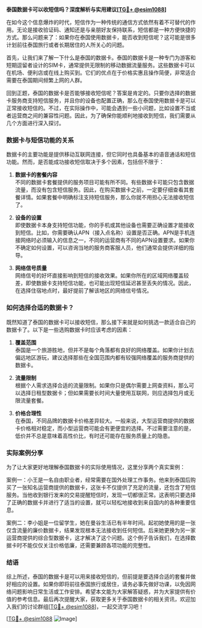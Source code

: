 **泰国数据卡可以收短信吗？深度解析与实用建议[[TG💪+ @esim1088](https://t.me/s/esim1088)]**

在如今这个信息爆炸的时代，短信作为一种传统的通信方式依然有着不可替代的作用。无论是接收验证码、通知还是与亲朋好友保持联系，短信都是一种方便快捷的方式。那么问题来了：如果你在泰国使用数据卡，能否收到短信呢？这可能是很多计划前往泰国旅行或者长期居住的人所关心的问题。

首先，让我们来了解一下什么是泰国的数据卡。泰国的数据卡是一种专门为游客和短期逗留者设计的SIM卡，通常提供无限制的移动数据流量服务。这些数据卡可以在机场、便利店或在线上购买到。它们的优点在于价格实惠且操作简便，非常适合需要在泰国期间频繁上网的人群。

回到正题，泰国的数据卡是否能够接收短信呢？答案是肯定的。只要你选择的数据卡服务商支持短信服务，并且你的设备也配置正确，那么在泰国使用数据卡是可以正常接收短信的。不过，在实际操作中，可能会遇到一些小问题，比如设置不当或者运营商之间的兼容性问题。因此，为了确保你能顺利地接收到短信，我们需要从几个方面进行深入探讨。

### 数据卡与短信功能的关系

数据卡的主要功能是提供移动互联网连接，但它同时也具备基本的语音通话和短信功能。然而，是否能成功接收短信取决于多个因素，包括但不限于：

1. **数据卡的套餐内容**  
   不同的数据卡套餐提供的服务项目可能有所不同。有些数据卡可能只包含数据流量，而没有包含短信服务。因此，在购买数据卡之前，一定要仔细查看其套餐详情。如果套餐中明确标注支持短信服务，那么你就不用担心无法接收短信了。

2. **设备的设置**  
 即使数据卡本身支持短信功能，你的手机或其他设备也需要正确设置才能接收到短信。比如，你需要确认APN（接入点名称）设置是否正确。APN是手机连接网络时必须输入的信息之一，不同的运营商有不同的APN设置要求。如果你不确定如何设置，可以咨询当地的服务商客服人员，他们通常会提供详细的指导。

3. **网络信号质量**  
 网络信号的好坏直接影响到短信的接收效果。如果你所在的区域网络覆盖较差，即使数据卡支持短信功能，也可能出现短信延迟甚至丢失的情况。因此，在选择住宿地点时，最好提前了解该地区的网络信号情况。

### 如何选择合适的数据卡？

既然知道了泰国的数据卡可以接收短信，那么接下来就是如何挑选一款适合自己的数据卡了。以下是一些选购数据卡时应该考虑的因素：

1. **覆盖范围**  
 泰国是一个旅游胜地，但并不是每个角落都有良好的网络覆盖。如果你计划去偏远地区游玩，建议选择那些在全国范围内都有较强网络覆盖的服务商提供的数据卡。

2. **流量限制**  
 根据个人需求选择合适的流量限制。如果你只是偶尔需要上网查资料，那么可以选择日租型数据卡；但如果需要长时间大量使用互联网，则应选择包月或无限流量套餐。

3. **价格合理性**  
 在泰国，不同品牌的数据卡价格差异较大。一般来说，大型运营商提供的数据卡价格相对稳定，而小型运营商可能会有更便宜的选择。不过需要注意的是，低价并不总是意味着高性价比，有时还可能存在服务质量上的隐患。

### 实际案例分享

为了让大家更好地理解泰国数据卡的实际使用情况，这里分享两个真实案例：

案例一：小王是一名自由职业者，经常需要在国外处理工作事务。他来到泰国后购买了一张知名运营商提供的数据卡，这张卡不仅提供了充足的流量，还包含了短信服务。当他收到银行发来的交易提醒短信时，发现一切都很正常。这表明只要选择了正确的数据卡并进行了适当的设置，就可以轻松地接收到来自国内的各种重要信息。

案例二：李小姐是一位留学生，她在曼谷生活已有半年时间。起初她使用的是一张仅含流量的廉价数据卡，结果发现根本无法接收到任何短信。后来她更换为另一家运营商提供的综合型数据卡，这才解决了这个问题。这个例子告诉我们，在选择数据卡时不能仅仅关注价格低廉，还需要兼顾各项功能的完整性。

### 结语

综上所述，泰国的数据卡是可以用来接收短信的，但前提是要选择合适的套餐并做好相应的设置。如果你即将前往泰国旅行或居住，请务必事先做好功课，以免因网络问题影响日常生活或工作安排。希望本文能为大家解答疑惑，并为大家提供有价值的参考信息。最后再次提醒大家，获取更多关于泰国数据卡的相关资讯，欢迎加入我们的讨论群组[[TG💪+ @esim1088](https://t.me/s/esim1088)]，一起交流学习吧！

[[TG💪+ @esim1088](https://t.me/s/esim1088) ![Image](https://i.postimg.cc/4NQfJmqS/Snipaste-2025-05-13-00-14-12.png)]